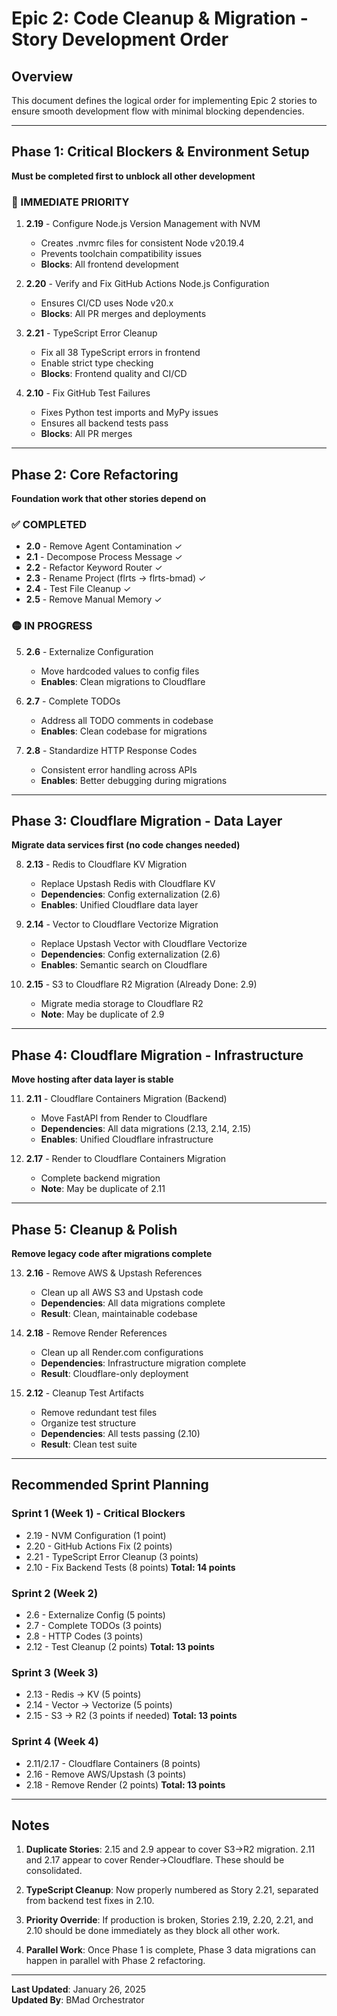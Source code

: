 # Epic 2: Code Cleanup & Migration - Story Development Order

## Overview
This document defines the logical order for implementing Epic 2 stories to ensure smooth development flow with minimal blocking dependencies.

---

## Phase 1: Critical Blockers & Environment Setup
**Must be completed first to unblock all other development**

### 🔴 IMMEDIATE PRIORITY
1. **2.19** - Configure Node.js Version Management with NVM
   - Creates .nvmrc files for consistent Node v20.19.4
   - Prevents toolchain compatibility issues
   - **Blocks**: All frontend development

2. **2.20** - Verify and Fix GitHub Actions Node.js Configuration  
   - Ensures CI/CD uses Node v20.x
   - **Blocks**: All PR merges and deployments

3. **2.21** - TypeScript Error Cleanup
   - Fix all 38 TypeScript errors in frontend
   - Enable strict type checking
   - **Blocks**: Frontend quality and CI/CD

4. **2.10** - Fix GitHub Test Failures
   - Fixes Python test imports and MyPy issues
   - Ensures all backend tests pass
   - **Blocks**: All PR merges

---

## Phase 2: Core Refactoring
**Foundation work that other stories depend on**

### ✅ COMPLETED
- **2.0** - Remove Agent Contamination ✓
- **2.1** - Decompose Process Message ✓
- **2.2** - Refactor Keyword Router ✓
- **2.3** - Rename Project (flrts → flrts-bmad) ✓
- **2.4** - Test File Cleanup ✓
- **2.5** - Remove Manual Memory ✓

### 🟡 IN PROGRESS
5. **2.6** - Externalize Configuration
   - Move hardcoded values to config files
   - **Enables**: Clean migrations to Cloudflare

6. **2.7** - Complete TODOs
   - Address all TODO comments in codebase
   - **Enables**: Clean codebase for migrations

7. **2.8** - Standardize HTTP Response Codes
   - Consistent error handling across APIs
   - **Enables**: Better debugging during migrations

---

## Phase 3: Cloudflare Migration - Data Layer
**Migrate data services first (no code changes needed)**

8. **2.13** - Redis to Cloudflare KV Migration
   - Replace Upstash Redis with Cloudflare KV
   - **Dependencies**: Config externalization (2.6)
   - **Enables**: Unified Cloudflare data layer

9. **2.14** - Vector to Cloudflare Vectorize Migration
   - Replace Upstash Vector with Cloudflare Vectorize
   - **Dependencies**: Config externalization (2.6)
   - **Enables**: Semantic search on Cloudflare

10. **2.15** - S3 to Cloudflare R2 Migration (Already Done: 2.9)
    - Migrate media storage to Cloudflare R2
    - **Note**: May be duplicate of 2.9

---

## Phase 4: Cloudflare Migration - Infrastructure
**Move hosting after data layer is stable**

11. **2.11** - Cloudflare Containers Migration (Backend)
    - Move FastAPI from Render to Cloudflare
    - **Dependencies**: All data migrations (2.13, 2.14, 2.15)
    - **Enables**: Unified Cloudflare infrastructure

12. **2.17** - Render to Cloudflare Containers Migration
    - Complete backend migration
    - **Note**: May be duplicate of 2.11

---

## Phase 5: Cleanup & Polish
**Remove legacy code after migrations complete**

13. **2.16** - Remove AWS & Upstash References
    - Clean up all AWS S3 and Upstash code
    - **Dependencies**: All data migrations complete
    - **Result**: Clean, maintainable codebase

14. **2.18** - Remove Render References
    - Clean up all Render.com configurations
    - **Dependencies**: Infrastructure migration complete
    - **Result**: Cloudflare-only deployment

15. **2.12** - Cleanup Test Artifacts
    - Remove redundant test files
    - Organize test structure
    - **Dependencies**: All tests passing (2.10)
    - **Result**: Clean test suite

---

## Recommended Sprint Planning

### Sprint 1 (Week 1) - Critical Blockers
- 2.19 - NVM Configuration (1 point)
- 2.20 - GitHub Actions Fix (2 points)
- 2.21 - TypeScript Error Cleanup (3 points)
- 2.10 - Fix Backend Tests (8 points)
**Total: 14 points**

### Sprint 2 (Week 2)
- 2.6 - Externalize Config (5 points)
- 2.7 - Complete TODOs (3 points)
- 2.8 - HTTP Codes (3 points)
- 2.12 - Test Cleanup (2 points)
**Total: 13 points**

### Sprint 3 (Week 3)
- 2.13 - Redis → KV (5 points)
- 2.14 - Vector → Vectorize (5 points)
- 2.15 - S3 → R2 (3 points if needed)
**Total: 13 points**

### Sprint 4 (Week 4)
- 2.11/2.17 - Cloudflare Containers (8 points)
- 2.16 - Remove AWS/Upstash (3 points)
- 2.18 - Remove Render (2 points)
**Total: 13 points**

---

## Notes

1. **Duplicate Stories**: 2.15 and 2.9 appear to cover S3→R2 migration. 2.11 and 2.17 appear to cover Render→Cloudflare. These should be consolidated.

2. **TypeScript Cleanup**: Now properly numbered as Story 2.21, separated from backend test fixes in 2.10.

3. **Priority Override**: If production is broken, Stories 2.19, 2.20, 2.21, and 2.10 should be done immediately as they block all other work.

4. **Parallel Work**: Once Phase 1 is complete, Phase 3 data migrations can happen in parallel with Phase 2 refactoring.

---

**Last Updated**: January 26, 2025  
**Updated By**: BMad Orchestrator